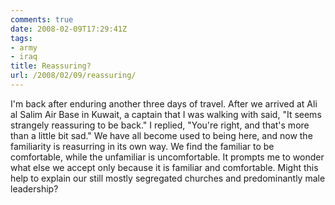 ```yaml
---
comments: true
date: 2008-02-09T17:29:41Z
tags:
- army
- iraq
title: Reassuring?
url: /2008/02/09/reassuring/
---
```


<p>I'm back after enduring another three days of travel. After we arrived at Ali al Salim Air Base in Kuwait, a captain that I was walking with said, "It seems strangely reassuring to be back." I replied, "You're right, and that's more than a little bit sad." We have all become used to being here, and now the familiarity is reasurring in its own way. We find the familiar to be comfortable, while the unfamiliar is uncomfortable. It prompts me to wonder what else we accept only because it is familiar and comfortable. Might this help to explain our still mostly segregated churches and predominantly male leadership?</p>
